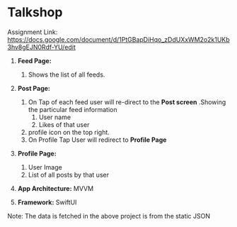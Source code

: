 # Talkshop
Assignment Link: https://docs.google.com/document/d/1PtGBapDiHqo_zDdUXxWM2o2k1UKb3hv8gEJN0Rdf-YU/edit

1. **Feed Page:**
   1. Shows the list of all feeds.
2. **Post Page:**
   1. On Tap of each feed user will re-direct to the **Post screen** .Showing the particular feed information
        1. User name
        2. Likes of that user
   2. profile icon on the top right.
   3. On Profile Tap User will redirect to **Profile Page**
3. **Profile Page:**
     1. User Image
     2. List of all posts by that user
  
1. **App Architecture:** MVVM
2. **Framework:** SwiftUI
    
   
Note: The data is fetched in the above project is from the static JSON
